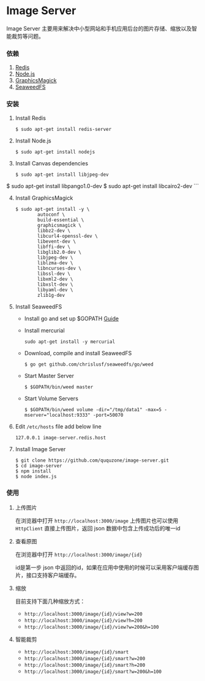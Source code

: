 Image Server
============

Image Server 主要用来解决中小型网站和手机应用后台的图片存储、缩放以及智能裁剪等问题。

### 依赖

1. [Redis](http://redis.io/)
2. [Node.js](https://nodejs.org/en/)
3. [GraphicsMagick](http://www.graphicsmagick.org/)
4. [SeaweedFS](https://github.com/chrislusf/seaweedfs)

### 安装

1. Install Redis

	```
	$ sudo apt-get install redis-server
	```

2. Install Node.js

	```
	$ sudo apt-get install nodejs
	```

3. Install Canvas dependencies

	```
	$ sudo apt-get install libjpeg-dev
  $ sudo apt-get install libpango1.0-dev
  $ sudo apt-get install libcairo2-dev
	```

4. Install GraphicsMagick

	```
	$ sudo apt-get install -y \
			autoconf \
			build-essential \
			graphicsmagick \
			libbz2-dev \
			libcurl4-openssl-dev \
			libevent-dev \
			libffi-dev \
			libglib2.0-dev \
			libjpeg-dev \
			liblzma-dev \
			libncurses-dev \
			libssl-dev \
			libxml2-dev \
			libxslt-dev \
			libyaml-dev \
			zlib1g-dev
	```

5. Install SeaweedFS

	- Install go and set up $GOPATH [Guide](https://golang.org/doc/install)
	- Install mercurial

		```
		sudo apt-get install -y mercurial
		```

	- Download, compile and install SeaweedFS

		```
		$ go get github.com/chrislusf/seaweedfs/go/weed
		```

	- Start Master Server

		```
		$ $GOPATH/bin/weed master
		```

	- Start Volume Servers

		```
		$ $GOPATH/bin/weed volume -dir="/tmp/data1" -max=5 -mserver="localhost:9333" -port=50070
		```

6. Edit `/etc/hosts` file add below line

	```
	127.0.0.1 image-server.redis.host
	```

7. Install Image Server

	```
	$ git clone https://github.com/ququzone/image-server.git
	$ cd image-server
	$ npm install
	$ node index.js
	```

### 使用

1. 上传图片

	在浏览器中打开 `http://localhost:3000/image` 上传图片也可以使用 `HttpClient` 直接上传图片，返回 json 数据中包含上传成功后的唯一id

2. 查看原图

	在浏览器中打开 `http://localhost:3000/image/{id}`

	id是第一步 json 中返回的id，如果在应用中使用的时候可以采用客户端缓存图片，接口支持客户端缓存。

3. 缩放

	目前支持下面几种缩放方式：
	- `http://localhost:3000/image/{id}/view?w=200`
	- `http://localhost:3000/image/{id}/view?h=200`
	- `http://localhost:3000/image/{id}/view?w=200&h=100`

4. 智能裁剪

	- `http://localhost:3000/image/{id}/smart`
	- `http://localhost:3000/image/{id}/smart?w=200`
	- `http://localhost:3000/image/{id}/smart?h=200`
	- `http://localhost:3000/image/{id}/smart?w=200&h=100`
